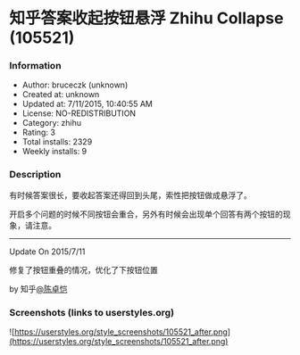 # 知乎答案收起按钮悬浮 Zhihu Collapse (105521)

### Information
- Author: bruceczk (unknown)
- Created at: unknown
- Updated at: 7/11/2015, 10:40:55 AM
- License: NO-REDISTRIBUTION
- Category: zhihu
- Rating: 3
- Total installs: 2329
- Weekly installs: 9


### Description
有时候答案很长，要收起答案还得回到头尾，索性把按钮做成悬浮了。

开启多个问题的时候不同按钮会重合，另外有时候会出现单个回答有两个按钮的现象，请注意。

-------

Update On 2015/7/11

修复了按钮重叠的情况，优化了下按钮位置

by 知乎<a href='http://www.zhihu.com/people/bruceczk'>@陈卓恺</a>


### Screenshots (links to userstyles.org)
![https://userstyles.org/style_screenshots/105521_after.png](https://userstyles.org/style_screenshots/105521_after.png)


